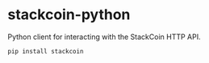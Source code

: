 # stackcoin-python

Python client for interacting with the StackCoin HTTP API.

```sh
pip install stackcoin
```


